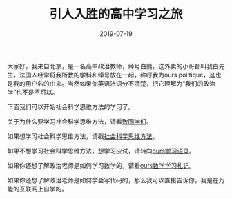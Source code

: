 ﻿---
title: 引人入胜的高中学习之旅
date: 2019-07-19
tags:
---

大家好，我来自北京，是一名高中政治教师，绰号白熊，送外卖的小哥都叫我白先生，法国人经常将我所教的学科和绰号放在一起，称呼我为ours politique，这也是我的用户名的由来。当然如果你英语法语分不清楚，把它理解为“我们的政治学”也不是不可以。
<!-- more -->
下面我们可以开始社会科学思维方法的学习了。

关于为什么要学习社会科学思维方法，请看[致同学们](https://github.com/ourspolitique/Systeme/issues/1)。

如果想学习社会科学思维方法，请戳[社会科学思维方法](https://github.com/ourspolitique/ourspolitique.github.io/issues/2)。

如果不想学习社会科学思维方法，想学习应试，请转向[ours学习语录](https://github.com/ourspolitique/ourspolitique.github.io/issues/1)。

如果你还想了解政治老师是如何学习数学的，请看[ours数学学习札记](https://ourspolitique.github.io/2019/07/20/mathématiques/)。

如果你还想了解政治老师是如何学会写代码的，那么我可以直接告诉你，我是在万能的互联网上自学的。
